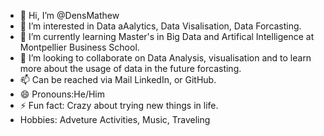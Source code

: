 - 👋 Hi, I’m @DensMathew
- 👀 I’m interested in Data aAalytics, Data Visalisation, Data Forcasting.
- 🌱 I’m currently learning Master's in Big Data and Artifical Intelligence at Montpellier Business School.
- 💞️ I’m looking to collaborate on Data Analysis, visualisation and to learn more about the usage of data in the future forcasting.
- 📫 Can be reached via Mail LinkedIn, or GitHub.
- 😄 Pronouns:He/Him
- ⚡ Fun fact: Crazy about trying new things in life.
- Hobbies: Adveture Activities, Music, Traveling 

<!---
DensMathew/DensMathew is a ✨ special ✨ repository because its `README.md` (this file) appears on your GitHub profile.
You can click the Preview link to take a look at your changes.
--->
